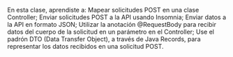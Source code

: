 En esta clase, aprendiste a:
Mapear solicitudes POST en una clase Controller;
Enviar solicitudes POST a la API usando Insomnia;
Enviar datos a la API en formato JSON;
Utilizar la anotación @RequestBody para recibir datos del cuerpo de la solicitud en un parámetro en el Controller;
Use el padrón DTO (Data Transfer Object), a través de Java Records, para representar los datos recibidos en una solicitud POST.